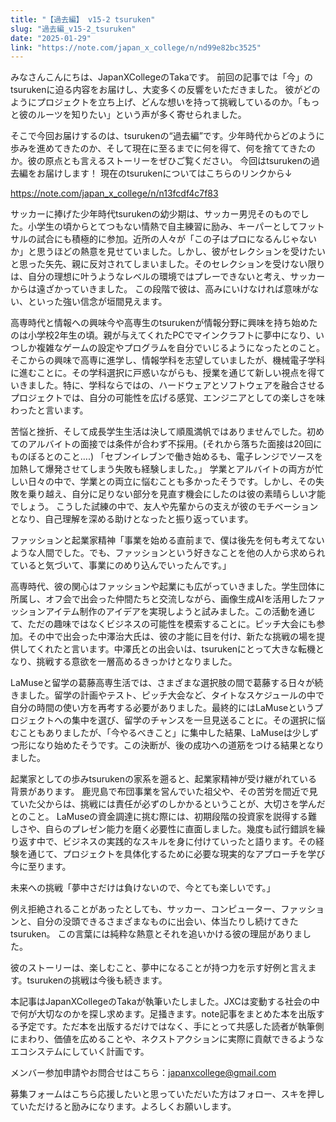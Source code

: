 ```yaml
---
title: "【過去編】 v15-2 tsuruken"
slug: "過去編_v15-2_tsuruken"
date: "2025-01-29"
link: "https://note.com/japan_x_college/n/nd99e82bc3525"
---
```


みなさんこんにちは、JapanXCollegeのTakaです。
前回の記事では「今」のtsurukenに迫る内容をお届けし、大変多くの反響をいただきました。
彼がどのようにプロジェクトを立ち上げ、どんな想いを持って挑戦しているのか。「もっと彼のルーツを知りたい」という声が多く寄せられました。

そこで今回お届けするのは、tsurukenの“過去編”です。少年時代からどのように歩みを進めてきたのか、そして現在に至るまでに何を得て、何を捨ててきたのか。彼の原点とも言えるストーリーをぜひご覧ください。
今回はtsurukenの過去編をお届けします！
現在のtsurukenについてはこちらのリンクから↓

https://note.com/japan_x_college/n/n13fcdf4c7f83

サッカーに捧げた少年時代tsurukenの幼少期は、サッカー男児そのものでした。小学生の頃からとてつもない情熱で自主練習に励み、キーパーとしてフットサルの試合にも積極的に参加。近所の人々が「この子はプロになるんじゃないか」と思うほどの熱意を見せていました。しかし、彼がセレクションを受けたいと思った矢先、親に反対されてしまいました。そのセレクションを受けない限りは、自分の理想に叶うようなレベルの環境ではプレーできないと考え、サッカーからは遠ざかっていきました。
この段階で彼は、高みにいけなければ意味がない、といった強い信念が垣間見えます。

高専時代と情報への興味今や高専生のtsurukenが情報分野に興味を持ち始めたのは小学校2年生の頃。親が与えてくれたPCでマインクラフトに夢中になり、いつしか複雑なゲームの設定やプログラムを自分でいじるようになったとのこと。
そこからの興味で高専に進学し、情報学科を志望していましたが、機械電子学科に進むことに。その学科選択に戸惑いながらも、授業を通じて新しい視点を得ていきました。特に、学科ならではの、ハードウェアとソフトウェアを融合させるプロジェクトでは、自分の可能性を広げる感覚、エンジニアとしての楽しさを味わったと言います。

苦悩と挫折、そして成長学生生活は決して順風満帆ではありませんでした。初めてのアルバイトの面接では条件が合わず不採用。(それから落ちた面接は20回にものぼるとのこと….)
「セブンイレブンで働き始めるも、電子レンジでソースを加熱して爆発させてしまう失敗も経験しました。」
学業とアルバイトの両方が忙しい日々の中で、学業との両立に悩むことも多かったそうです。しかし、その失敗を乗り越え、自分に足りない部分を見直す機会にしたのは彼の素晴らしい才能でしょう。
こうした試練の中で、友人や先輩からの支えが彼のモチベーションとなり、自己理解を深める助けとなったと振り返っています。

ファッションと起業家精神「事業を始める直前まで、僕は後先を何も考えてないような人間でした。でも、ファッションという好きなことを他の人から求められていると気づいて、事業にのめり込んでいったんです。」

高専時代、彼の関心はファッションや起業にも広がっていきました。学生団体に所属し、オフ会で出会った仲間たちと交流しながら、画像生成AIを活用したファッションアイテム制作のアイデアを実現しようと試みました。この活動を通じて、ただの趣味ではなくビジネスの可能性を模索することに。ピッチ大会にも参加。その中で出会った中澤治大氏は、彼の才能に目を付け、新たな挑戦の場を提供してくれたと言います。中澤氏との出会いは、tsurukenにとって大きな転機となり、挑戦する意欲を一層高めるきっかけとなりました。

LaMuseと留学の葛藤高専生活では、さまざまな選択肢の間で葛藤する日々が続きました。留学の計画やテスト、ピッチ大会など、タイトなスケジュールの中で自分の時間の使い方を再考する必要がありました。最終的にはLaMuseというプロジェクトへの集中を選び、留学のチャンスを一旦見送ることに。その選択に悩むこともありましたが、「今やるべきこと」に集中した結果、LaMuseは少しずつ形になり始めたそうです。この決断が、後の成功への道筋をつける結果となりました。

起業家としての歩みtsurukenの家系を遡ると、起業家精神が受け継がれている背景があります。
鹿児島で布団事業を営んでいた祖父や、その苦労を間近で見ていた父からは、挑戦には責任が必ずのしかかるということが、大切さを学んだとのこと。
LaMuseの資金調達に挑む際には、初期段階の投資家を説得する難しさや、自らのプレゼン能力を磨く必要性に直面しました。幾度も試行錯誤を繰り返す中で、ビジネスの実践的なスキルを身に付けていったと語ります。その経験を通じて、プロジェクトを具体化するために必要な現実的なアプローチを学び今に至ります。

未来への挑戦「夢中さだけは負けないので、今とても楽しいです。」

例え拒絶されることがあったとしても、サッカー、コンピューター、ファッションと、自分の没頭できるさまざまなものに出会い、体当たりし続けてきたtsuruken。
この言葉には純粋な熱意とそれを追いかける彼の理屈がありました。

彼のストーリーは、楽しむこと、夢中になることが持つ力を示す好例と言えます。tsurukenの挑戦は今後も続きます。

本記事はJapanXCollegeのTakaが執筆いたしました。JXCは変動する社会の中で何が大切なのかを探し求めます。足掻きます。note記事をまとめた本を出版する予定です。ただ本を出版するだけではなく、手にとって共感した読者が執筆側にまわり、価値を広めることや、ネクストアクションに実際に貢献できるようなエコシステムにしていく計画です。

メンバー参加申請やお問合せはこちら：japanxcollege@gmail.com

募集フォームはこちら応援したいと思っていただいた方はフォロー、スキを押していただけると励みになります。よろしくお願いします。